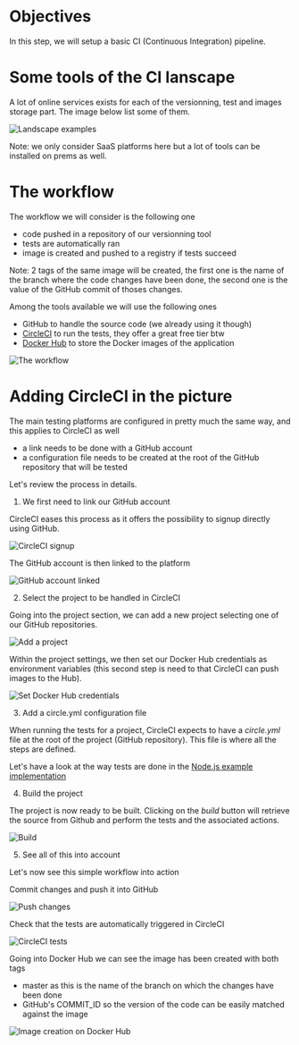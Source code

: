# Objectives

In this step, we will setup a basic CI (Continuous Integration) pipeline.

# Some tools of the CI lanscape

A lot of online services exists for each of the versionning, test and images storage part. The image below list some of them.

![Landscape examples](./images/ci-web-services.png)

Note: we only consider SaaS platforms here but a lot of tools can be installed on prems as well.

# The workflow

The workflow we will consider is the following one

* code pushed in a repository of our versionning tool
* tests are automatically ran
* image is created and pushed to a registry if tests succeed

Note: 2 tags of the same image will be created, the first one is the name of the branch where the code changes have been done, the second one is the value of the GitHub commit of thoses changes.

Among the tools available we will use the following ones

* GitHub to handle the source code (we already using it though)
* [CircleCI](http://circleci.com) to run the tests, they offer a great free tier btw
* [Docker Hub](https://hub.docker.com) to store the Docker images of the application

![The workflow](./images/ci-workflow.png)

# Adding CircleCI in the picture

The main testing platforms are configured in pretty much the same way, and this applies to CircleCI as well

* a link needs to be done with a GitHub account
* a configuration file needs to be created at the root of the GitHub repository that will be tested

Let's review the process in details.

1. We first need to link our GitHub account

CircleCI eases this process as it offers the possibility to signup directly using GitHub.

![CircleCI signup](./images/00-circleci-signup.png)

The GitHub account is then linked to the platform

![GitHub account linked](./images/01-circleci-link-github.png)

2. Select the project to be handled in CircleCI

Going into the project section, we can add a new project selecting one of our GitHub repositories. 

![Add a project](./images/02-circleci-add-project.png)

Within the project settings, we then set our Docker Hub credentials as environment variables (this second step is need to that CircleCI can push images to the Hub).

![Set Docker Hub credentials](./images/03-circleci-project-env-variable.png)

3. Add a circle.yml configuration file

When running the tests for a project, CircleCI expects to have a *circle.yml* file at the root of the project (GitHub repository). This file is where all the steps are defined.

Let's have a look at the way tests are done in the [Node.js example implementation](./nodejs/)

4. Build the project

The project is now ready to be built. Clicking on the *build* button will retrieve the source from Github and perform the tests and the associated actions.

![Build](./images/04-circleci-build-project.png)

5. See all of this into account

Let's now see this simple workflow into action

Commit changes and push it into GitHub

![Push changes](./images/05-code-push-in-github.png)

Check that the tests are automatically triggered in CircleCI

![CircleCI tests](./images/06-circle-success-build.png)

Going into Docker Hub we can see the image has been created with both tags
* master as this is the name of the branch on which the changes have been done
* GitHub's COMMIT_ID so the version of the code can be easily matched against the image

![Image creation on Docker Hub](./images/07-docker-hub-image-created.png)
